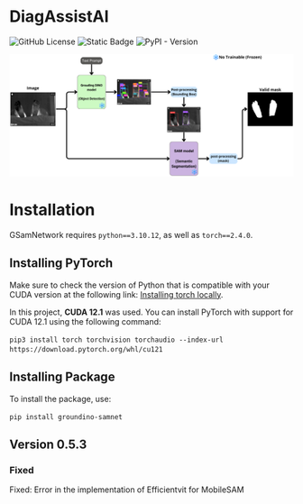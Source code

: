 # DiagAssistAI
![GitHub License](https://img.shields.io/github/license/WilhelmBuitrago/DiagAssistAI)
![Static Badge](https://img.shields.io/badge/Python-3.10.12-blue?logo=python)
![PyPI - Version](https://img.shields.io/pypi/v/groundino-samnet?link=https%3A%2F%2Fpypi.org%2Fproject%2Fgroundino-samnet%2F)

![modelo](https://raw.githubusercontent.com/WilhelmBuitrago/DiagAssistAI/main/.asset/model_p.png)

# Installation

GSamNetwork requires `python==3.10.12`, as well as `torch==2.4.0`.

## Installing PyTorch

Make sure to check the version of Python that is compatible with your CUDA version at the following link: [Installing torch locally](https://pytorch.org/get-started/locally/).

In this project, **CUDA 12.1** was used. You can install PyTorch with support for CUDA 12.1 using the following command:

``
pip3 install torch torchvision torchaudio --index-url https://download.pytorch.org/whl/cu121
``

## Installing Package

To install the package, use:

``
pip install groundino-samnet
``

## Version 0.5.3

### Fixed

Fixed: Error in the implementation of Efficientvit for MobileSAM


